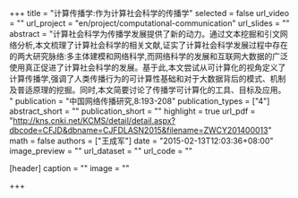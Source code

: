 +++
title = "计算传播学:作为计算社会科学的传播学"
selected = false
url_video = ""
url_project = "en/project/computational-communication"
url_slides = ""
abstract = "计算社会科学为传播学发展提供了新的动力。通过文本挖掘和引文网络分析,本文梳理了计算社会科学的相关文献,证实了计算社会科学发展过程中存在的两大研究脉络:多主体建模和网络科学,而网络科学的发展和互联网大数据的广泛使用真正促进了计算社会科学的发展。基于此,本文尝试从可计算化的视角定义了计算传播学,强调了人类传播行为的可计算性基础和对于大数据背后的模式、机制及普适原理的挖掘。同时,本文简要讨论了传播学可计算化的工具、目标及应用。 "
publication = "中国网络传播研究,8:193-208"
publication_types = ["4"]
abstract_short = ""
publication_short = ""
highlight = true
url_pdf = "http://kns.cnki.net/KCMS/detail/detail.aspx?dbcode=CFJD&dbname=CJFDLASN2015&filename=ZWCY201400013"
math = false
authors = ["王成军"]
date = "2015-02-13T12:03:36+08:00"
image_preview = ""
url_dataset = ""
url_code = ""

[header]
  caption = ""
  image = ""

+++
